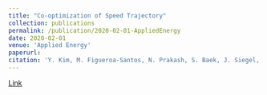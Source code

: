 ```yaml
---
title: "Co-optimization of Speed Trajectory"
collection: publications
permalink: /publication/2020-02-01-AppliedEnergy
date: 2020-02-01
venue: 'Applied Energy'
paperurl:
citation: 'Y. Kim, M. Figueroa-Santos, N. Prakash, S. Baek, J. Siegel, D. Rizzo, &quot;Co-optimization of speed trajectory and power management for a fuel-cell/battery electric vehicle,&quot; Applied Energy, vol. 260, Feb 2020, pp. 114254.'
---
```


<a href='https://doi.org/10.1016/j.apenergy.2019.114254'>Link</a>

<!--Recommended citation: Y. Kim, M. Figueroa-Santos, N. Prakash, S. Baek, J. Siegel, D. Rizzo, "Co-optimization of speed trajectory and power management for a fuel-cell/battery electric vehicle," Applied Energy, vol. 260, Feb 2020, pp. 114254.-->
